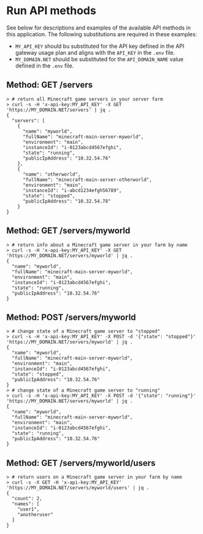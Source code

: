 # Run API methods

See below for descriptions and examples of the available API methods in this application. The following substitutions are required in these examples:

- `MY_API_KEY` should bu substituted for the API key defined in the API gateway usage plan and aligns with the `API_KEY` in the `.env` file.
- `MY_DOMAIN.NET` should be substituted for the `API_DOMAIN_NAME` value defined in the `.env` file.

## Method: GET /servers

```shell
> # return all Minecraft game servers in your server farm
> curl -s -H 'x-api-key:MY_API_KEY' -X GET 'https://MY_DOMAIN.NET/servers' | jq .
{
  "servers": [
    {
      "name": "myworld",
      "fullName": "minecraft-main-server-myworld",
      "environment": "main",
      "instanceId": "i-0123abcd4567efghi",
      "state": "running",
      "publicIpAddress": "10.32.54.76"
    },
    {
      "name": "otherworld",
      "fullName": "minecraft-main-server-otherworld",
      "environment": "main",
      "instanceId": "i-abcd1234efgh56789",
      "state": "stopped",
      "publicIpAddress": "10.32.54.78"
    }
}
```

## Method: GET /servers/myworld

```shell
> # return info about a Minecraft game server in your farm by name
> curl -s -H 'x-api-key:MY_API_KEY' -X GET 'https://MY_DOMAIN.NET/servers/myworld' | jq .
{
  "name": "myworld",
  "fullName": "minecraft-main-server-myworld",
  "environment": "main",
  "instanceId": "i-0123abcd4567efghi",
  "state": "running",
  "publicIpAddress": "10.32.54.76"
}
```

## Method: POST /servers/myworld

```shell
> # change state of a Minecraft game server to "stopped"
> curl -s -H 'x-api-key:MY_API_KEY' -X POST -d '{"state": "stopped"}' 'https://MY_DOMAIN.NET/servers/myworld' | jq .
{
  "name": "myworld",
  "fullName": "minecraft-main-server-myworld",
  "environment": "main",
  "instanceId": "i-0123abcd4567efghi",
  "state": "stopped",
  "publicIpAddress": "10.32.54.76"
}
> # change state of a Minecraft game server to "running"
> curl -s -H 'x-api-key:MY_API_KEY' -X POST -d '{"state": "running"}' 'https://MY_DOMAIN.NET/servers/myworld' | jq .
{
  "name": "myworld",
  "fullName": "minecraft-main-server-myworld",
  "environment": "main",
  "instanceId": "i-0123abcd4567efghi",
  "state": "running",
  "publicIpAddress": "10.32.54.76"
}
```

## Method: GET /servers/myworld/users

```shell
> # return users on a Minecraft game server in your farm by name
> curl -s -X GET -H 'x-api-key:MY_API_KEY' 'https://MY_DOMAIN.NET/servers/myworld/users' | jq .
{
  "count": 2,
  "names": [
    "user1",
    "anotheruser"
  ]
}
```
